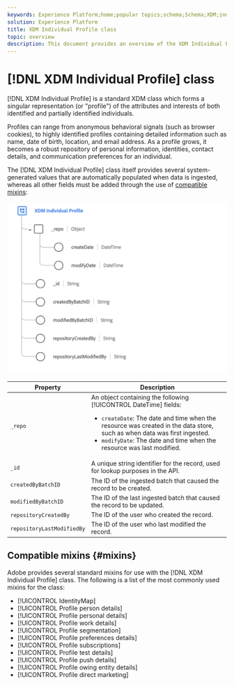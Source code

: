 ```yaml
---
keywords: Experience Platform;home;popular topics;schema;Schema;XDM;individual profile;fields;schemas;Schemas;identityMap;identity map;Identity map;Schema design;map;Map;union schema;union
solution: Experience Platform
title: XDM Individual Profile class
topic: overview
description: This document provides an overview of the XDM Individual Profile class.
---
```


# [!DNL XDM Individual Profile] class

[!DNL XDM Individual Profile] is a standard XDM class which forms a singular representation (or "profile") of the attributes and interests of both identified and partially identified individuals.

Profiles can range from anonymous behavioral signals (such as browser cookies), to highly identified profiles containing detailed information such as name, date of birth, location, and email address. As a profile grows, it becomes a robust repository of personal information, identities, contact details, and communication preferences for an individual. 

The [!DNL XDM Individual Profile] class itself provides several system-generated values that are automatically populated when data is ingested, whereas all other fields must be added through the use of [compatible mixins](#mixins):

![](../images/classes/individual-profile/structure.png)

| Property | Description |
| --- | --- |
| `_repo` | An object containing the following [!UICONTROL DateTime] fields: <ul><li>`createDate`: The date and time when the resource was created in the data store, such as when data was first ingested.</li><li>`modifyDate`: The date and time when the resource was last modified.</li></ul> |
| `_id` | A unique string identifier for the record, used for lookup purposes in the API. |
| `createdByBatchID` | The ID of the ingested batch that caused the record to be created. |
| `modifiedByBatchID` | The ID of the last ingested batch that caused the record to be updated. |
| `repositoryCreatedBy` | The ID of the user who created the record. |
| `repositoryLastModifiedBy` | The ID of the user who last modified the record. |

## Compatible mixins {#mixins}

Adobe provides several standard mixins for use with the [!DNL XDM Individual Profile] class. The following is a list of the most commonly used mixins for the class:

* [!UICONTROL IdentityMap]
* [!UICONTROL Profile person details]
* [!UICONTROL Profile personal details]
* [!UICONTROL Profile work details]
* [!UICONTROL Profile segmentation]
* [!UICONTROL Profile preferences details]
* [!UICONTROL Profile subscriptions]
* [!UICONTROL Profile test details]
* [!UICONTROL Profile push details]
* [!UICONTROL Profile owing entity details]
* [!UICONTROL Profile direct marketing]